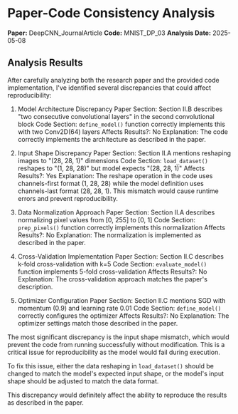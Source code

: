 # Paper-Code Consistency Analysis

**Paper:** DeepCNN_JournalArticle
**Code:** MNIST_DP_03
**Analysis Date:** 2025-05-08

## Analysis Results

After carefully analyzing both the research paper and the provided code implementation, I've identified several discrepancies that could affect reproducibility:

1. Model Architecture Discrepancy
   Paper Section: Section II.B describes "two consecutive convolutional layers" in the second convolutional block
   Code Section: `define_model()` function correctly implements this with two Conv2D(64) layers
   Affects Results?: No
   Explanation: The code correctly implements the architecture as described in the paper.

2. Input Shape Discrepancy
   Paper Section: Section II.A mentions reshaping images to "(28, 28, 1)" dimensions
   Code Section: `load_dataset()` reshapes to "(1, 28, 28)" but model expects "(28, 28, 1)"
   Affects Results?: Yes
   Explanation: The reshape operation in the code uses channels-first format (1, 28, 28) while the model definition uses channels-last format (28, 28, 1). This mismatch would cause runtime errors and prevent reproducibility.

3. Data Normalization Approach
   Paper Section: Section II.A describes normalizing pixel values from [0, 255] to [0, 1]
   Code Section: `prep_pixels()` function correctly implements this normalization
   Affects Results?: No
   Explanation: The normalization is implemented as described in the paper.

4. Cross-Validation Implementation
   Paper Section: Section II.C describes k-fold cross-validation with k=5
   Code Section: `evaluate_model()` function implements 5-fold cross-validation
   Affects Results?: No
   Explanation: The cross-validation approach matches the paper's description.

5. Optimizer Configuration
   Paper Section: Section II.C mentions SGD with momentum (0.9) and learning rate 0.01
   Code Section: `define_model()` correctly configures the optimizer
   Affects Results?: No
   Explanation: The optimizer settings match those described in the paper.

The most significant discrepancy is the input shape mismatch, which would prevent the code from running successfully without modification. This is a critical issue for reproducibility as the model would fail during execution.

To fix this issue, either the data reshaping in `load_dataset()` should be changed to match the model's expected input shape, or the model's input shape should be adjusted to match the data format.

This discrepancy would definitely affect the ability to reproduce the results as described in the paper.
